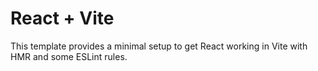# React + Vite

This template provides a minimal setup to get React working in Vite with HMR and some ESLint rules.



